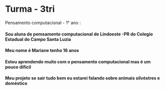 # Turma - 3tri
Pensamento computacional - 1° ano :
#### Sou aluna de pemsamento computacional de Lindoeste -PR do Colegio Estadual do Campo Santa Luzia 
#### Meu nome é Mariane tenho 16 anos 
#### Estou aprendendo muito com o pensamento computacional mas é um pouco difícil
#### Meu projeto se sair tudo bem eu estarei falando sobre animais silvéstres e doméstico

